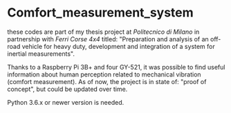 # Comfort_measurement_system
these codes are part of my thesis project at *Politecnico di Milano* in partnership with *Ferri Corse 4x4* titled: "Preparation and analysis of an off-road vehicle for heavy duty, development and integration of a system for inertial measurements".

Thanks to a Raspberry Pi 3B+ and four GY-521, it was possible to find useful information about human perception related to mechanical vibration (comfort measurement).
As of now, the project is in state of: "proof of concept", but could be updated over time.

Python 3.6.x or newer version is needed.
